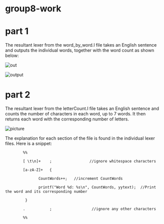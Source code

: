 # group8-work

# part 1

The resultant lexer from the word_by_word.l file takes an English sentence and outputs the individual words, together with the word count as shown below:

![out](https://github.com/Lynne2002/group8-work/assets/69455961/224a41e6-8d22-4fa1-b581-2f73ed797738)

![output](https://github.com/Lynne2002/group8-work/assets/69455961/e6f51411-d68f-4984-84c4-6d82272eb76c)

# part 2

The resultant lexer from the letterCount.l file takes an English sentence and counts the number of characters in each word, up to 7 words. It then returns each word with the corresponding number of letters.



![picture](https://github.com/Lynne2002/group8-work/assets/69455961/593cac2c-4324-4ed4-8188-246d74cbebc4)



The explanation for each section of the file is found in the individual lexer files. Here is a snippet:

            %%

            [ \t\n]+    ;                 //ignore whitespace characters

            [a-zA-Z]+   {

                   CountWords++;   //increment CountWords 
               
                   printf("Word %d: %s\n", CountWords, yytext);  //Print the word and its corresponding number
               
             }
             
            .           ;                  //ignore any other characters 

            %%
